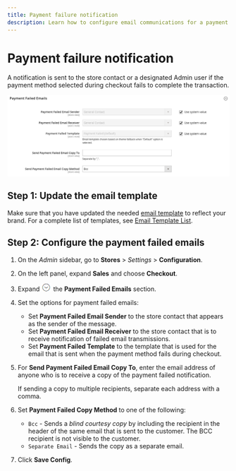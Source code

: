 ```yaml
---
title: Payment failure notification
description: Learn how to configure email communications for a payment method that fails to complete a transaction.
---
```

# Payment failure notification

A notification is sent to the store contact or a designated Admin user if the payment method selected during checkout fails to complete the transaction.

![Payment Failed Emails](../configuration-reference/sales/assets/checkout-payment-failed-emails.png)<!-- zoom -->

## Step 1: Update the email template

Make sure that you have updated the needed [email template](https://docs.magento.com/user-guide/marketing/email-template-message.html) to reflect your brand. For a complete list of templates, see [Email Template List](https://docs.magento.com/user-guide/marketing/email-template-list.html).

## Step 2: Configure the payment failed emails

1. On the _Admin_ sidebar, go to **Stores** > _Settings_ > **Configuration**.

1. On the left panel, expand **Sales** and choose **Checkout**.

1. Expand ![Expansion selector](../assets/icon-display-expand.png) the **Payment Failed Emails** section.

1. Set the options for payment failed emails:

   - Set **Payment Failed Email Sender** to the store contact that appears as the sender of the message.
   - Set **Payment Failed Email Receiver** to the store contact that is to receive notification of failed email transmissions.
   - Set **Payment Failed Template** to the template that is used for the email that is sent when the payment method fails during checkout.

1. For **Send Payment Failed Email Copy To**, enter the email address of anyone who is to receive a copy of the payment failed notification.

   If sending a copy to multiple recipients, separate each address with a comma.

1. Set **Payment Failed Copy Method** to one of the following:

   - `Bcc` - Sends a _blind courtesy copy_ by including the recipient in the header of the same email that is sent to the customer. The BCC recipient is not visible to the customer.
   - `Separate Email` - Sends the copy as a separate email.

1. Click **Save Config**.
